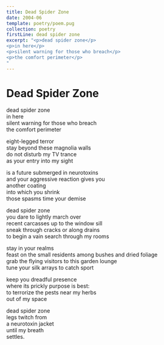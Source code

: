 ```yaml
---
title: Dead Spider Zone
date: 2004-06
template: poetry/poem.pug
collection: poetry
firstLine: dead spider zone
excerpt: "<p>dead spider zone</p>
<p>in here</p>
<p>silent warning for those who breach</p>
<p>the comfort perimeter</p>
"
---
```


# Dead Spider Zone

dead spider zone  
in here  
silent warning for those who breach  
the comfort perimeter  
   
eight-legged terror  
stay beyond these magnolia walls  
do not disturb my TV trance  
as your entry into my sight  
   
is a future submerged in neurotoxins  
and your aggressive reaction gives you  
another coating  
into which you shrink  
those spasms time your demise  
   
dead spider zone  
you dare to lightly march over  
recent carcasses up to the window sill  
sneak through cracks or along drains  
to begin a vain search through my rooms  
   
stay in your realms  
feast on the small residents among bushes and dried foliage  
grab the flying visitors to this garden lounge  
tune your silk arrays to catch sport  
   
keep you dreadful presence  
where its prickly purpose is best:  
to terrorize the pests near my herbs  
out of my space  
   
dead spider zone  
legs twitch from  
a neurotoxin jacket  
until my breath  
settles.  
